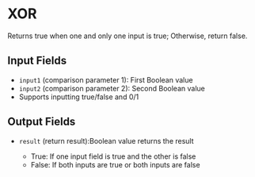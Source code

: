 # XOR

Returns true when one and only one input is true; Otherwise, return false.

## Input Fields

- `input1` (comparison parameter 1): First Boolean value
- `input2`  (comparison parameter 2): Second Boolean value
- Supports inputting true/false and 0/1

## Output Fields

- `result` (return result):<strong></strong>Boolean value returns the result

  - True: If one input field is true and the other is false
  - False: If both inputs are true or both inputs are false
